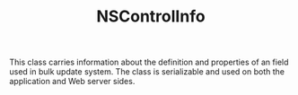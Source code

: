 ﻿---
uid: crmscript_ref_NSControlInfo
title: NSControlInfo
intellisense: Void.NSControlInfo
keywords: NSControlInfo
so.topic: reference
---

This class carries information about the definition and properties of an field used in bulk update system. The class is serializable and used on both the application and Web server sides.
